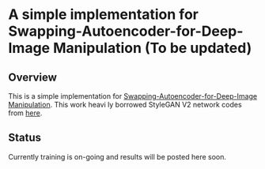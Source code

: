 # A simple implementation for Swapping-Autoencoder-for-Deep-Image Manipulation (To be updated)

## Overview 

This is a simple implementation for [Swapping-Autoencoder-for-Deep-Image Manipulation](https://taesung.me/SwappingAutoencoder/). This work heavi
ly borrowed StyleGAN V2 network codes from [here](https://github.com/rosinality/stylegan2-pytorch).

## Status
Currently training is on-going and results will be posted here soon.
